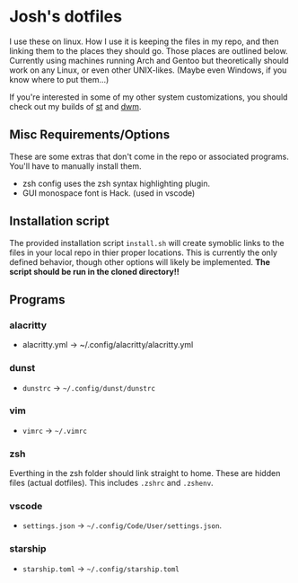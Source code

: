 # Josh's dotfiles
I use these on linux.
How I use it is keeping the files in my repo,
and then linking them to the places they should go.
Those places are outlined below.
Currently using machines running Arch and Gentoo
but theoretically should work on any Linux, or even other UNIX-likes.
(Maybe even Windows, if you know where to put them...)

If you're interested in some of my other system customizations,
you should check out my builds of [st](https://github.com/wrightjjw/st)
and [dwm](https://github.com/wrightjjw/dwm).

## Misc Requirements/Options
These are some extras that don't come in the repo or associated programs.
You'll have to manually install them.
- zsh config uses the zsh syntax highlighting plugin.
- GUI monospace font is Hack. (used in vscode)

## Installation script
The provided installation script `install.sh`
will create symoblic links to the files in your local repo
in thier proper locations.
This is currently the only defined behavior,
though other options will likely be implemented.
**The script should be run in the cloned directory!!**


## Programs

### alacritty
- alacritty.yml -> ~/.config/alacritty/alacritty.yml

### dunst
- `dunstrc` -> `~/.config/dunst/dunstrc`

### vim
- `vimrc` -> `~/.vimrc`

### zsh
Everthing in the zsh folder should link straight to home.
These are hidden files (actual dotfiles).
This includes `.zshrc` and `.zshenv`.

### vscode
- `settings.json` -> `~/.config/Code/User/settings.json`.

### starship
- `starship.toml` -> `~/.config/starship.toml`

